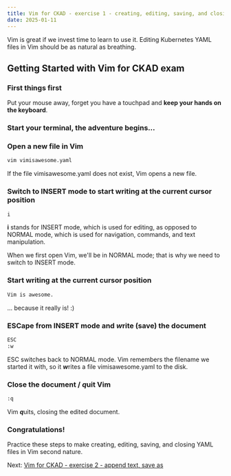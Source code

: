 ```yaml
---
title: Vim for CKAD - exercise 1 - creating, editing, saving, and closing documents in Vim
date: 2025-01-11
---
```

Vim is great if we invest time to learn to use it. Editing Kubernetes YAML files in Vim should be as natural as breathing.

## Getting Started with Vim for CKAD exam

### First things first
Put your mouse away, forget you have a touchpad and **keep your hands on the keyboard**.

###  Start your terminal, the adventure begins... 

### Open a new file in Vim
```bash
vim vimisawesome.yaml
```
If the file vimisawesome.yaml does not exist, Vim opens a new file.

### Switch to INSERT mode to start writing at the current cursor position
```bash
i
```
**i** stands for INSERT mode, which is used for editing, as opposed to NORMAL mode, which is used for navigation, commands, and text manipulation.

When we first open Vim, we'll be in NORMAL mode; that is why we need to switch to INSERT mode.

### Start writing at the current cursor position
```bash
Vim is awesome.
```
... because it really is! :)

### ESCape from INSERT mode and ***w***rite (save) the document
```bash
ESC
:w
```
ESC switches back to NORMAL mode. Vim remembers the filename we started it with, so it ***w***rites a file vimisawesome.yaml to the disk.

### Close the document / ***q***uit Vim
```bash
:q
```
Vim ***q***uits, closing the edited document.

### Congratulations!
Practice these steps to make creating, editing, saving, and closing YAML files in Vim second nature.

Next: [Vim for CKAD - exercise 2 - append text, save as](https://miroberes.github.io/CKAD-Exam-Tips/CKAD-Exam-Tips-vim-exercises/CKAD-Exam-Tips-vim-exercises-002-append-save-as.html)